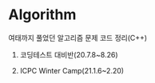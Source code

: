 # Algorithm

여태까지 풀었던 알고리즘 문제 코드 정리(C++)

1. 코딩테스트 대비반(20.7.8~8.26)

2. ICPC Winter Camp(21.1.6~2.20)
